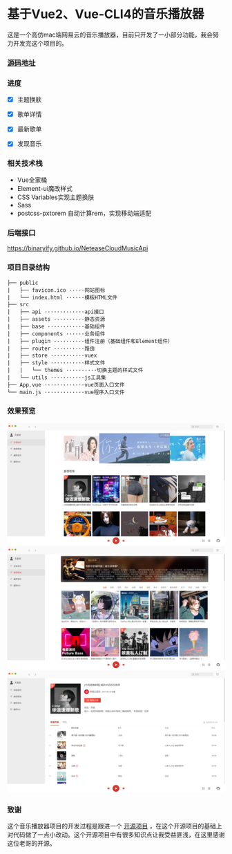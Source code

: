 # 基于Vue2、Vue-CLI4的音乐播放器

这是一个高仿mac端网易云的音乐播放器，目前只开发了一小部分功能，我会努力开发完这个项目的。


### [源码地址](https://gitee.com/uyc/vue-cloudmusic)


### 进度

- [x] 主题换肤
- [x] 歌单详情
- [x] 最新歌单
- [x] 发现音乐


### 相关技术栈
- Vue全家桶
- Element-ui魔改样式
- CSS Variables实现主题换肤
- Sass
- postcss-pxtorem 自动计算rem，实现移动端适配


### 后端接口

https://binaryify.github.io/NeteaseCloudMusicApi


### 项目目录结构

``` 
├── public 
|   ├── favicon.ico ·····网站图标
|   └── index.html ······模板HTML文件
├── src
|   ├── api ·············api接口
|   ├── assets ··········静态资源
|   ├── base ············基础组件
|   ├── components ······业务组件
|   ├── plugin ··········组件注册（基础组件和Element组件）
|   ├── router ··········路由 
|   ├── store ···········vuex
|   ├── style ···········样式文件
|   |   └── themes ··········切换主题的样式文件
|   └── utils ···········js工具集
├── App.vue ·············vue页面入口文件
└── main.js ·············vue程序入口文件
```


### 效果预览
![首页](./images/discovery.png)
![推荐歌单](./images/recommend.png)
![歌单列表](./images/playlist-detail.png)


### 致谢
这个音乐播放器项目的开发过程是跟进一个 [开源项目](https://github.com/sl1673495/vue-netease-music) ，在这个开源项目的基础上对代码做了一点小改动。这个开源项目中有很多知识点让我受益匪浅，在这里感谢这位老哥的开源。